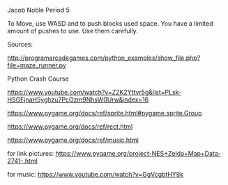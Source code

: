 Jacob Noble
Period 5

To Move, use WASD and to push blocks used space. You have a limited amount of pushes to use.
Use them carefully.

Sources:

http://programarcadegames.com/python_examples/show_file.php?file=maze_runner.py

Python Crash Course

https://www.youtube.com/watch?v=Z2K2Yttvr5g&list=PLsk-HSGFjnaH5yghzu7PcOzm9NhsW0Urw&index=16

https://www.pygame.org/docs/ref/sprite.html#pygame.sprite.Group

https://www.pygame.org/docs/ref/rect.html

https://www.pygame.org/docs/ref/music.html

for link pictures: https://www.pygame.org/project-NES+Zelda+Map+Data-2741-.html

for music: https://www.youtube.com/watch?v=GgVcgbtHY9k

